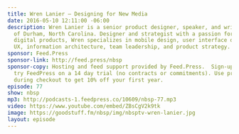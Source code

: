 ```yaml
---
title: Wren Lanier — Designing for New Media
date: 2016-05-10 12:11:00 -06:00
description: Wren Lanier is a senior product designer, speaker, and writer based out
  of Durham, North Carolina. Designer and strategist with a passion for creating beautiful
  digital products, Wren specializes in mobile design, user interface design, lean
  UX, information architecture, team leadership, and product strategy.
sponsor: Feed.Press
sponsor-link: http://feed.press/nbsp
sponsor-copy: Hosting and feed support provided by Feed.Press.  Sign-up today and
  try FeedPress on a 14 day trial (no contracts or commitments). Use promo code *nbsp*
  during checkout to get 10% off your first year.
episode: 77
show: nbsp
mp3: http://podcasts-1.feedpress.co/10609/nbsp-77.mp3
video: https://www.youtube.com/embed/ZBsCgV2k9tk
image: https://goodstuff.fm/nbsp/img/nbsptv-wren-lanier.jpg
layout: episode
---
```


